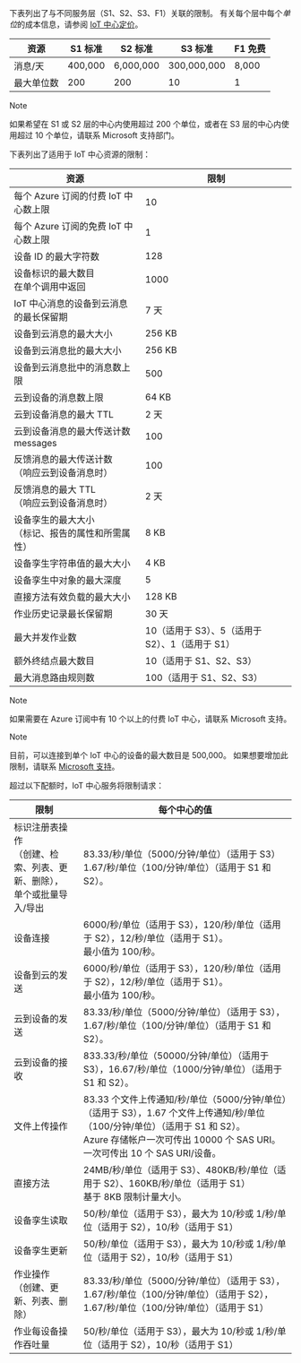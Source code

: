 下表列出了与不同服务层（S1、S2、S3、F1）关联的限制。 有关每个层中每个*单位*的成本信息，请参阅 [IoT 中心定价](https://azure.microsoft.com/pricing/details/iot-hub/)。

| 资源 | S1 标准 | S2 标准 | S3 标准 | F1 免费 |
| --- | --- | --- | --- | --- |
| 消息/天 |400,000 |6,000,000 |300,000,000 |8,000 |
| 最大单位数 |200 |200 |10 |1 |

> [!NOTE]
> 如果希望在 S1 或 S2 层的中心内使用超过 200 个单位，或者在 S3 层的中心内使用超过 10 个单位，请联系 Microsoft 支持部门。
> 
> 

下表列出了适用于 IoT 中心资源的限制：

| 资源 | 限制 |
| --- | --- |
| 每个 Azure 订阅的付费 IoT 中心数上限 |10 |
| 每个 Azure 订阅的免费 IoT 中心数上限 |1 |
| 设备 ID 的最大字符数 | 128 |
| 设备标识的最大数目<br/> 在单个调用中返回 |1000 |
| IoT 中心消息的设备到云消息的最长保留期 |7 天 |
| 设备到云消息的最大大小 |256 KB |
| 设备到云消息批的最大大小 |256 KB |
| 设备到云消息批中的消息数上限 |500 |
| 云到设备的消息数上限 |64 KB |
| 云到设备消息的最大 TTL |2 天 |
| 云到设备消息的最大传送计数 <br/> messages |100 |
| 反馈消息的最大传送计数 <br/> （响应云到设备消息时） |100 |
| 反馈消息的最大 TTL <br/> （响应云到设备消息时） |2 天 |
| 设备孪生的最大大小 <br/> （标记、报告的属性和所需属性） | 8 KB |
| 设备孪生字符串值的最大大小 | 4 KB |
| 设备孪生中对象的最大深度 | 5 |
| 直接方法有效负载的最大大小 | 128 KB |
| 作业历史记录最长保留期 | 30 天 |
| 最大并发作业数 | 10（适用于 S3）、5（适用于 S2）、1（适用于 S1） |
| 额外终结点最大数目 | 10（适用于 S1、S2、S3） |
| 最大消息路由规则数 | 100（适用于 S1、S2、S3） |


> [!NOTE]
> 如果需要在 Azure 订阅中有 10 个以上的付费 IoT 中心，请联系 Microsoft 支持。


> [!NOTE]
> 目前，可以连接到单个 IoT 中心的设备的最大数目是 500,000。 如果想要增加此限制，请联系 [Microsoft 支持](https://azure.microsoft.com/support/options/)。

超过以下配额时，IoT 中心服务将限制请求：

| 限制 | 每个中心的值 |
| --- | --- |
| 标识注册表操作 <br/> （创建、检索、列表、更新、删除）， <br/> 单个或批量导入/导出 |83.33/秒/单位（5000/分钟/单位）（适用于 S3） <br/> 1.67/秒/单位（100/分钟/单位）（适用于 S1 和 S2）。 |
| 设备连接 |6000/秒/单位（适用于 S3），120/秒/单位（适用于 S2），12/秒/单位（适用于 S1）。 <br/>最小值为 100/秒。 |
| 设备到云的发送 |6000/秒/单位（适用于 S3），120/秒/单位（适用于 S2），12/秒/单位（适用于 S1）。 <br/>最小值为 100/秒。 |
| 云到设备的发送 | 83.33/秒/单位（5000/分钟/单位）（适用于 S3），1.67/秒/单位（100/分钟/单位）（适用于 S1 和 S2）。 |
| 云到设备的接收 |833.33/秒/单位（50000/分钟/单位）（适用于 S3），16.67/秒/单位（1000/分钟/单位）（适用于 S1 和 S2）。 |
| 文件上传操作 |83.33 个文件上传通知/秒/单位（5000/分钟/单位）（适用于 S3），1.67 个文件上传通知/秒/单位（100/分钟/单位）（适用于 S1 和 S2）。 <br/> Azure 存储帐户一次可传出 10000 个 SAS URI。<br/> 一次可传出 10 个 SAS URI/设备。 |
| 直接方法 | 24MB/秒/单位（适用于 S3）、480KB/秒/单位（适用于 S2）、160KB/秒/单位（适用于 S1）<br/> 基于 8KB 限制计量大小。 |
| 设备孪生读取 | 50/秒/单位（适用于 S3），最大为 10/秒或 1/秒/单位（适用于 S2），10/秒（适用于 S1） |
| 设备孪生更新 | 50/秒/单位（适用于 S3），最大为 10/秒或 1/秒/单位（适用于 S2），10/秒（适用于 S1） |
| 作业操作 <br/> （创建、更新、列表、删除） | 83.33/秒/单位（5000/分钟/单位）（适用于 S3），1.67/秒/单位（100/分钟/单位）（适用于 S2），1.67/秒/单位（100/分钟/单位）（适用于 S1） |
| 作业每设备操作吞吐量 | 50/秒/单位（适用于 S3），最大为 10/秒或 1/秒/单位（适用于 S2），10/秒（适用于 S1） |
